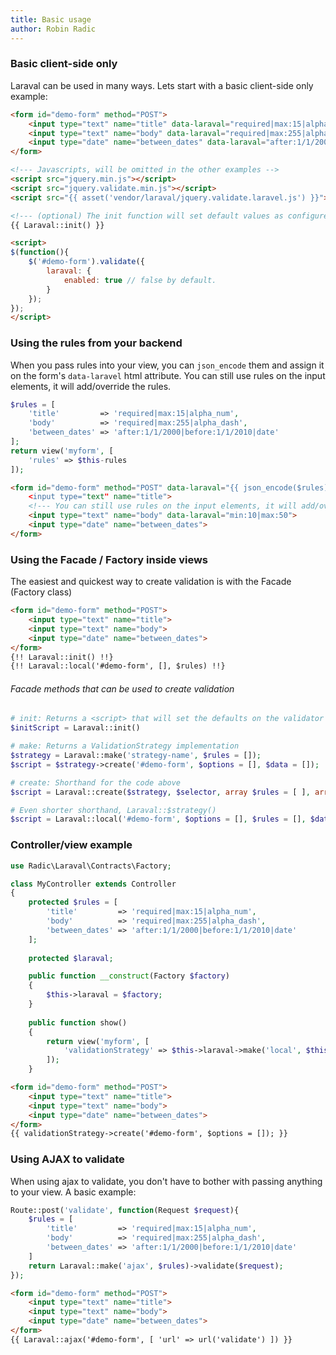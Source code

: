 ```yaml
---
title: Basic usage
author: Robin Radic
---
```


### Basic client-side only
Laraval can be used in many ways. Lets start with a basic client-side only example:

```html
<form id="demo-form" method="POST">
    <input type="text" name="title" data-laraval="required|max:15|alpha_num">
    <input type="text" name="body" data-laraval="required|max:255|alpha_dash">
    <input type="date" name="between_dates" data-laraval="after:1/1/2000|before:1/1/2010|date">
</form>

<!--- Javascripts, will be omitted in the other examples --> 
<script src="jquery.min.js"></script>
<script src="jquery.validate.min.js"></script>
<script src="{{ asset('vendor/laraval/jquery.validate.laravel.js') }}"></script>

<!--- (optional) The init function will set default values as configured in the config file -->
{{ Laraval::init() }}

<script>
$(function(){
    $('#demo-form').validate({
        laraval: {
            enabled: true // false by default.
        }
    });
});
</script>
```

### Using the rules from your backend
When you pass rules into your view, you can `json_encode` them and assign it on the form's `data-laravel` html attribute.
You can still use rules on the input elements, it will add/override the rules.
```php
$rules = [
    'title'         => 'required|max:15|alpha_num',
    'body'          => 'required|max:255|alpha_dash',
    'between_dates' => 'after:1/1/2000|before:1/1/2010|date'
];
return view('myform', [
    'rules' => $this-rules
]);
```

```html
<form id="demo-form" method="POST" data-laraval="{{ json_encode($rules) }}>
    <input type="text" name="title">
    <!--- You can still use rules on the input elements, it will add/override the rules -->
    <input type="text" name="body" data-laraval="min:10|max:50">
    <input type="date" name="between_dates">
</form>
```


### Using the Facade / Factory inside views

The easiest and quickest way to create validation is with the Facade (Factory class)
```html
<form id="demo-form" method="POST">
    <input type="text" name="title">
    <input type="text" name="body">
    <input type="date" name="between_dates">
</form>
{!! Laraval::init() !!}
{!! Laraval::local('#demo-form', [], $rules) !!}
```

###### Facade methods that can be used to create validation
```php
# init: Returns a <script> that will set the defaults on the validator
$initScript = Laraval::init() 

# make: Returns a ValidationStrategy implementation
$strategy = Laraval::make('strategy-name', $rules = []);
$script = $strategy->create('#demo-form', $options = [], $data = []);

# create: Shorthand for the code above
$script = Laraval::create($strategy, $selector, array $rules = [ ], array $options = [ ]);

# Even shorter shorthand, Laraval::$strategy()
$script = Laraval::local('#demo-form', $options = [], $rules = [], $data = [])
```



### Controller/view example
```php
use Radic\Laraval\Contracts\Factory;

class MyController extends Controller
{    
    protected $rules = [
        'title'         => 'required|max:15|alpha_num',
        'body'          => 'required|max:255|alpha_dash',
        'between_dates' => 'after:1/1/2000|before:1/1/2010|date'
    ];
    
    protected $laraval;

    public function __construct(Factory $factory)
    {
        $this->laraval = $factory;
    }
    
    public function show()
    {
        return view('myform', [
            'validationStrategy' => $this->laraval->make('local', $this->rules)
        ]);
    }
```
```html
<form id="demo-form" method="POST">
    <input type="text" name="title">
    <input type="text" name="body">
    <input type="date" name="between_dates">
</form>
{{ validationStrategy->create('#demo-form', $options = []); }}
```


### Using AJAX to validate
When using ajax to validate, you don't have to bother with passing anything to your view. A basic example:
```php
Route::post('validate', function(Request $request){
    $rules = [
        'title'         => 'required|max:15|alpha_num',
        'body'          => 'required|max:255|alpha_dash',
        'between_dates' => 'after:1/1/2000|before:1/1/2010|date'
    ]
    return Laraval::make('ajax', $rules)->validate($request);
});
```

```html
<form id="demo-form" method="POST">
    <input type="text" name="title">
    <input type="text" name="body">
    <input type="date" name="between_dates">
</form>
{{ Laraval::ajax('#demo-form', [ 'url' => url('validate') ]) }}
```
